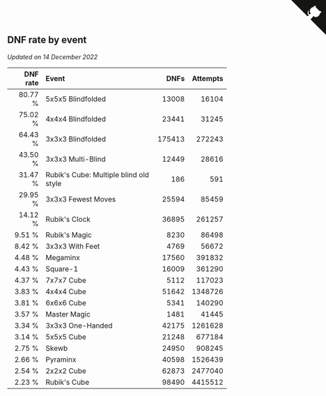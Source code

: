 ## DNF rate by event

*Updated on 14 December 2022*

| DNF rate | Event | DNFs | Attempts |
| ---: | :--- | ---: | ---: |
| 80.77 % | 5x5x5 Blindfolded | 13008 | 16104 |
| 75.02 % | 4x4x4 Blindfolded | 23441 | 31245 |
| 64.43 % | 3x3x3 Blindfolded | 175413 | 272243 |
| 43.50 % | 3x3x3 Multi-Blind | 12449 | 28616 |
| 31.47 % | Rubik's Cube: Multiple blind old style | 186 | 591 |
| 29.95 % | 3x3x3 Fewest Moves | 25594 | 85459 |
| 14.12 % | Rubik's Clock | 36895 | 261257 |
| 9.51 % | Rubik's Magic | 8230 | 86498 |
| 8.42 % | 3x3x3 With Feet | 4769 | 56672 |
| 4.48 % | Megaminx | 17560 | 391832 |
| 4.43 % | Square-1 | 16009 | 361290 |
| 4.37 % | 7x7x7 Cube | 5112 | 117023 |
| 3.83 % | 4x4x4 Cube | 51642 | 1348726 |
| 3.81 % | 6x6x6 Cube | 5341 | 140290 |
| 3.57 % | Master Magic | 1481 | 41445 |
| 3.34 % | 3x3x3 One-Handed | 42175 | 1261628 |
| 3.14 % | 5x5x5 Cube | 21248 | 677184 |
| 2.75 % | Skewb | 24950 | 908245 |
| 2.66 % | Pyraminx | 40598 | 1526439 |
| 2.54 % | 2x2x2 Cube | 62873 | 2477040 |
| 2.23 % | Rubik's Cube | 98490 | 4415512 |


<a href="https://github.com/jonatanklosko/wca_statistics" class="github-corner" aria-label="View source on Github"><svg width="80" height="80" viewBox="0 0 250 250" style="fill:#151513; color:#fff; position: absolute; top: 0; border: 0; right: 0;" aria-hidden="true"><path d="M0,0 L115,115 L130,115 L142,142 L250,250 L250,0 Z"></path><path d="M128.3,109.0 C113.8,99.7 119.0,89.6 119.0,89.6 C122.0,82.7 120.5,78.6 120.5,78.6 C119.2,72.0 123.4,76.3 123.4,76.3 C127.3,80.9 125.5,87.3 125.5,87.3 C122.9,97.6 130.6,101.9 134.4,103.2" fill="currentColor" style="transform-origin: 130px 106px;" class="octo-arm"></path><path d="M115.0,115.0 C114.9,115.1 118.7,116.5 119.8,115.4 L133.7,101.6 C136.9,99.2 139.9,98.4 142.2,98.6 C133.8,88.0 127.5,74.4 143.8,58.0 C148.5,53.4 154.0,51.2 159.7,51.0 C160.3,49.4 163.2,43.6 171.4,40.1 C171.4,40.1 176.1,42.5 178.8,56.2 C183.1,58.6 187.2,61.8 190.9,65.4 C194.5,69.0 197.7,73.2 200.1,77.6 C213.8,80.2 216.3,84.9 216.3,84.9 C212.7,93.1 206.9,96.0 205.4,96.6 C205.1,102.4 203.0,107.8 198.3,112.5 C181.9,128.9 168.3,122.5 157.7,114.1 C157.9,116.9 156.7,120.9 152.7,124.9 L141.0,136.5 C139.8,137.7 141.6,141.9 141.8,141.8 Z" fill="currentColor" class="octo-body"></path></svg></a><style>.github-corner:hover .octo-arm{animation:octocat-wave 560ms ease-in-out}@keyframes octocat-wave{0%,100%{transform:rotate(0)}20%,60%{transform:rotate(-25deg)}40%,80%{transform:rotate(10deg)}}@media (max-width:500px){.github-corner:hover .octo-arm{animation:none}.github-corner .octo-arm{animation:octocat-wave 560ms ease-in-out}}</style>
